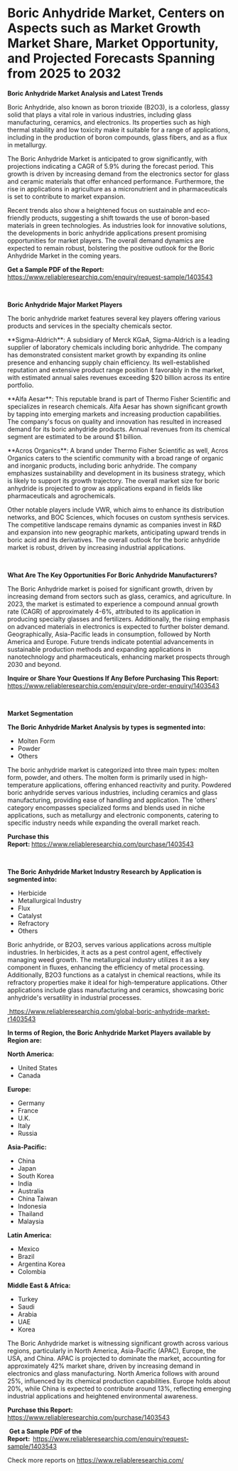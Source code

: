 <p><h1>Boric Anhydride Market, Centers on Aspects such as Market Growth Market Share, Market Opportunity, and Projected Forecasts Spanning from 2025 to 2032</h1></p><p><strong>Boric Anhydride Market Analysis and Latest Trends</strong></p>
<p><p>Boric Anhydride, also known as boron trioxide (B2O3), is a colorless, glassy solid that plays a vital role in various industries, including glass manufacturing, ceramics, and electronics. Its properties such as high thermal stability and low toxicity make it suitable for a range of applications, including in the production of boron compounds, glass fibers, and as a flux in metallurgy.</p><p>The Boric Anhydride Market is anticipated to grow significantly, with projections indicating a CAGR of 5.9% during the forecast period. This growth is driven by increasing demand from the electronics sector for glass and ceramic materials that offer enhanced performance. Furthermore, the rise in applications in agriculture as a micronutrient and in pharmaceuticals is set to contribute to market expansion. </p><p>Recent trends also show a heightened focus on sustainable and eco-friendly products, suggesting a shift towards the use of boron-based materials in green technologies. As industries look for innovative solutions, the developments in boric anhydride applications present promising opportunities for market players. The overall demand dynamics are expected to remain robust, bolstering the positive outlook for the Boric Anhydride Market in the coming years.</p></p>
<p><strong>Get a Sample PDF of the Report:&nbsp;</strong> <a href="https://www.reliableresearchiq.com/enquiry/request-sample/1403543?utm_campaign=104&utm_medium=2&utm_source=Github&utm_content=ia&utm_term=13012025&utm_id=boric-anhydride">https://www.reliableresearchiq.com/enquiry/request-sample/1403543</a></p>
<p>&nbsp;</p>
<p><strong>Boric Anhydride Major Market Players</strong></p>
<p><p>The boric anhydride market features several key players offering various products and services in the specialty chemicals sector. </p><p>**Sigma-Aldrich**: A subsidiary of Merck KGaA, Sigma-Aldrich is a leading supplier of laboratory chemicals including boric anhydride. The company has demonstrated consistent market growth by expanding its online presence and enhancing supply chain efficiency. Its well-established reputation and extensive product range position it favorably in the market, with estimated annual sales revenues exceeding $20 billion across its entire portfolio.</p><p>**Alfa Aesar**: This reputable brand is part of Thermo Fisher Scientific and specializes in research chemicals. Alfa Aesar has shown significant growth by tapping into emerging markets and increasing production capabilities. The company's focus on quality and innovation has resulted in increased demand for its boric anhydride products. Annual revenues from its chemical segment are estimated to be around $1 billion.</p><p>**Acros Organics**: A brand under Thermo Fisher Scientific as well, Acros Organics caters to the scientific community with a broad range of organic and inorganic products, including boric anhydride. The company emphasizes sustainability and development in its business strategy, which is likely to support its growth trajectory. The overall market size for boric anhydride is projected to grow as applications expand in fields like pharmaceuticals and agrochemicals.</p><p>Other notable players include VWR, which aims to enhance its distribution networks, and BOC Sciences, which focuses on custom synthesis services. The competitive landscape remains dynamic as companies invest in R&D and expansion into new geographic markets, anticipating upward trends in boric acid and its derivatives. The overall outlook for the boric anhydride market is robust, driven by increasing industrial applications.</p></p>
<p>&nbsp;</p>
<p><strong>What Are The Key Opportunities For Boric Anhydride Manufacturers?</strong></p>
<p><p>The Boric Anhydride market is poised for significant growth, driven by increasing demand from sectors such as glass, ceramics, and agriculture. In 2023, the market is estimated to experience a compound annual growth rate (CAGR) of approximately 4-6%, attributed to its application in producing specialty glasses and fertilizers. Additionally, the rising emphasis on advanced materials in electronics is expected to further bolster demand. Geographically, Asia-Pacific leads in consumption, followed by North America and Europe. Future trends indicate potential advancements in sustainable production methods and expanding applications in nanotechnology and pharmaceuticals, enhancing market prospects through 2030 and beyond.</p></p>
<p><strong>Inquire or Share Your Questions If Any Before Purchasing This Report:</strong> <a href="https://www.reliableresearchiq.com/enquiry/pre-order-enquiry/1403543?utm_campaign=104&utm_medium=2&utm_source=Github&utm_content=ia&utm_term=13012025&utm_id=boric-anhydride">https://www.reliableresearchiq.com/enquiry/pre-order-enquiry/1403543</a></p>
<p>&nbsp;</p>
<p><strong>Market Segmentation</strong></p>
<p><strong>The Boric Anhydride Market Analysis by types is segmented into:</strong></p>
<p><ul><li>Molten Form</li><li>Powder</li><li>Others</li></ul></p>
<p><p>The boric anhydride market is categorized into three main types: molten form, powder, and others. The molten form is primarily used in high-temperature applications, offering enhanced reactivity and purity. Powdered boric anhydride serves various industries, including ceramics and glass manufacturing, providing ease of handling and application. The 'others' category encompasses specialized forms and blends used in niche applications, such as metallurgy and electronic components, catering to specific industry needs while expanding the overall market reach.</p></p>
<p><strong>Purchase this Report:&nbsp;</strong><a href="https://www.reliableresearchiq.com/purchase/1403543?utm_campaign=104&utm_medium=2&utm_source=Github&utm_content=ia&utm_term=13012025&utm_id=boric-anhydride">https://www.reliableresearchiq.com/purchase/1403543</a></p>
<p>&nbsp;</p>
<p><strong>The Boric Anhydride Market Industry Research by Application is segmented into:</strong></p>
<p><ul><li>Herbicide</li><li>Metallurgical Industry</li><li>Flux</li><li>Catalyst</li><li>Refractory</li><li>Others</li></ul></p>
<p><p>Boric anhydride, or B2O3, serves various applications across multiple industries. In herbicides, it acts as a pest control agent, effectively managing weed growth. The metallurgical industry utilizes it as a key component in fluxes, enhancing the efficiency of metal processing. Additionally, B2O3 functions as a catalyst in chemical reactions, while its refractory properties make it ideal for high-temperature applications. Other applications include glass manufacturing and ceramics, showcasing boric anhydride's versatility in industrial processes.</p></p>
<p><a href="https://www.reliableresearchiq.com/global-boric-anhydride-market-r1403543?utm_campaign=104&utm_medium=2&utm_source=Github&utm_content=ia&utm_term=13012025&utm_id=boric-anhydride">&nbsp;https://www.reliableresearchiq.com/global-boric-anhydride-market-r1403543</a></p>
<p><strong>In terms of Region, the Boric Anhydride Market Players available by Region are:</strong></p>
<p>
    <p> <strong> North America: </strong>
        <ul>
            <li>United States</li>
            <li>Canada</li>
        </ul>
        </p> 
    <p> <strong> Europe: </strong>
        <ul>
            <li>Germany</li>
            <li>France</li>
            <li>U.K.</li>
            <li>Italy</li>
            <li>Russia</li>
        </ul>
        </p> 
    <p> <strong> Asia-Pacific: </strong>
        <ul>
            <li>China</li>
            <li>Japan</li>
            <li>South Korea</li>
            <li>India</li>
            <li>Australia</li>
            <li>China Taiwan</li>
            <li>Indonesia</li>
            <li>Thailand</li>
            <li>Malaysia</li>
        </ul>
        </p> 
    <p> <strong> Latin America: </strong>
        <ul>
            <li>Mexico</li>
            <li>Brazil</li>
            <li>Argentina Korea</li>
            <li>Colombia</li>
        </ul>
        </p> 
    <p> <strong> Middle East & Africa: </strong>
        <ul>
            <li>Turkey</li>
            <li>Saudi</li>
            <li>Arabia</li>
            <li>UAE</li>
            <li>Korea</li>
        </ul>
    </p>
    </p>
<p><p>The Boric Anhydride market is witnessing significant growth across various regions, particularly in North America, Asia-Pacific (APAC), Europe, the USA, and China. APAC is projected to dominate the market, accounting for approximately 42% market share, driven by increasing demand in electronics and glass manufacturing. North America follows with around 25%, influenced by its chemical production capabilities. Europe holds about 20%, while China is expected to contribute around 13%, reflecting emerging industrial applications and heightened environmental awareness.</p></p>
<p><strong>Purchase this Report: </strong><a href="https://www.reliableresearchiq.com/purchase/1403543?utm_campaign=104&utm_medium=2&utm_source=Github&utm_content=ia&utm_term=13012025&utm_id=boric-anhydride">https://www.reliableresearchiq.com/purchase/1403543</a></p>
<p>&nbsp;<strong>Get a Sample PDF of the Report:&nbsp;&nbsp;</strong><a href="https://www.reliableresearchiq.com/enquiry/request-sample/1403543?utm_campaign=104&utm_medium=2&utm_source=Github&utm_content=ia&utm_term=13012025&utm_id=boric-anhydride">https://www.reliableresearchiq.com/enquiry/request-sample/1403543</a></p>
<p><strong></strong></p>
<p>Check more reports on <a href="https://www.reliableresearchiq.com/?utm_campaign=104&utm_medium=2&utm_source=Github&utm_content=ia&utm_term=13012025&utm_id=boric-anhydride">https://www.reliableresearchiq.com/</a></p>
